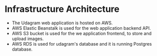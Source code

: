 # Infrastructure Architecture

- The Udagram web application is hosted on AWS.
- AWS Elastic Beanstalk is used for the web application backend API.
- AWS S3 bucket is used for the we application frontend, to store and upload images.
- AWS RDS is used for udagram's database and it is running Postgres database.
